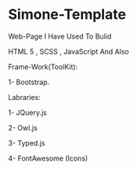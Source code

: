 # Simone-Template

Web-Page I Have Used To Bulid

HTML 5 , SCSS , JavaScript And Also

Frame-Work(ToolKit):

1- Bootstrap.

Labraries:

1- JQuery.js

2- Owl.js

3- Typed.js

4- FontAwesome (Icons)
